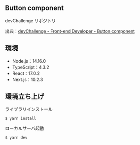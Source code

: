 ## Button component
devChallenge リポジトリ

出典：[devChallenge - Front-end Developer - Button component](https://devchallenges.io/challenges/ohgVTyJCbm5OZyTB2gNY)

## 環境
- Node.js：14.16.0
- TypeScript：4.3.2
- React：17.0.2
- Next.js：10.2.3

## 環境立ち上げ
ライブラリインストール
```
$ yarn install
```

ローカルサーバ起動
```
$ yarn dev
```
